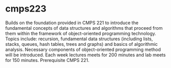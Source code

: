 # cmps223
Builds on the foundation provided in CMPS 221 to introduce the fundamental concepts of data structures and algorithms that proceed from them within the framework of object-oriented programming technology. Topics include: recursion, fundamental data structures (including lists, stacks, queues, hash tables, trees and graphs) and basics of algorithmic analysis. Necessary components of object-oriented programming method will be introduced. Each week lectures meets for 200 minutes and lab meets for 150 minutes.  Prerequisite CMPS 221.
